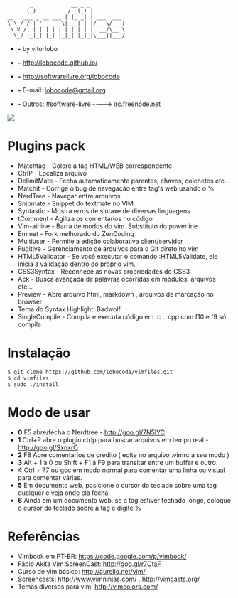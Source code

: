 ```
       _            __ _ _           
      (_)          / _(_) |          
__   ___ _ __ ___ | |_ _| | ___  ___ 
\ \ / / | '_ ` _ \|  _| | |/ _ \/ __|
 \ V /| | | | | | | | | | |  __/\__ \
  \_/ |_|_| |_| |_|_| |_|_|\___||___/

```

* **-** by vitorlobo
* **-** http://lobocode.github.io/
* **-** http://softwarelivre.org/lobocode
* **-** E-mail: lobocode@gmail.org

* **-** Outros: #software-livre ----> irc.freenode.net

<img src="https://raw.githubusercontent.com/lobocode/vimfiles/master/myvim.png" />
</p>

# Plugins pack #

* Matchtag - Colore a tag HTML/WEB correspondente
* CtrlP - Localiza arquivo
* DelimitMate - Fecha automaticamente parentes, chaves, colchetes etc...
* Matchit - Corrige o bug de navegação entre tag's web usando o %
* NerdTree - Navegar entre arquivos
* Snipmate - Snippet do textmate no VIM
* Syntastic - Mostra erros de sintaxe de diversas linguagens
* tComment - Agiliza os comentários no código
* Vim-airline - Barra de modos do vim. Substituto do powerline
* Emmet - Fork melhorado do ZenCoding
* Multiuser - Permite a edição colaborativa client/servidor
* Fugitive - Gerenciamento de arquivos para o Git direto no vim
* HTML5Validator - Se você executar o comando :HTML5Validate, ele inicia a validação dentro do próprio vim.
* CSS3Syntax - Reconhece as novas propriedades do CSS3
* Ack - Busca avançada de palavras ocorridas em módulos, arquivos etc...
* Preview - Abre arquivo html, markdown , arquivos de marcação no browser
* Tema do Syntax Highlight: Badwolf
* SingleCompile - Compila e executa código em .c , .cpp com f10 e f9 só compila

# Instalação 
```shell
$ git clone https://github.com/lobocode/vimfiles.git
$ cd vimfiles
$ sudo ./install                    
```
 


# Modo de usar #

* **0** F5 abre/fecha o Nerdtree - http://goo.gl/7N5lYC
* **1** Ctrl+P abre o plugin ctrlp para buscar arquivos em tempo real - http://goo.gl/SxnxrO
* **2** F8 Abre comentarios de credito ( edite no arquivo .vimrc a seu modo )
* **3** Alt + 1 à 0 ou Shift + F1 á F9 para transitar entre um buffer e outro.
* **4** Ctrl + 77 ou gcc em modo normal para comentar uma linha ou visual para comentar várias.
* **5** Em documento web, posicione o cursor do teclado sobre uma tag qualquer e veja onde ela fecha.
* **6** Ainda em um documento web, se a tag estiver fechado longe, coloque o cursor do teclado sobre a tag e digite %

# Referências #

* Vimbook em PT-BR: https://code.google.com/p/vimbook/
* Fábio Akita Vim ScreenCast: http://goo.gl/r7CtaF
* Curso de vim básico: http://aurelio.net/vim/
* Screencasts: http://www.vimninjas.com/ , http://vimcasts.org/
* Temas diversos para vim: http://vimcolors.com/ 
